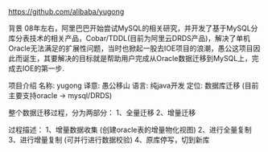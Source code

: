 https://github.com/alibaba/yugong


背景
   08年左右，阿里巴巴开始尝试MySQL的相关研究，并开发了基于MySQL分库分表技术的相关产品，Cobar/TDDL(目前为阿里云DRDS产品)，解决了单机Oracle无法满足的扩展性问题，当时也掀起一股去IOE项目的浪潮，愚公这项目因此而诞生，其要解决的目标就是帮助用户完成从Oracle数据迁移到MySQL上，完成去IOE的第一步. 


项目介绍
名称:   yugong
译意:   愚公移山
语言:   纯java开发
定位:   数据库迁移 (目前主要支持oracle -> mysql/DRDS)



整个数据迁移过程，分为两部分：
1、全量迁移
2、增量迁移


过程描述：
1、增量数据收集 (创建oracle表的增量物化视图)
2、进行全量复制
3、进行增量复制 (可并行进行数据校验)
4、原库停写，切到新库




